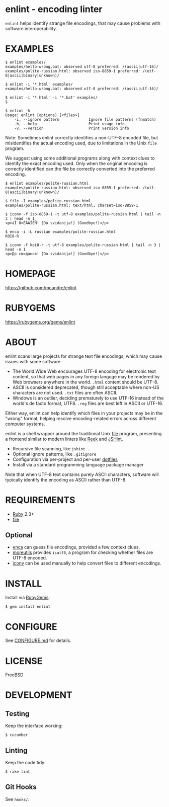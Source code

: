 # enlint - encoding linter

`enlint` helps identify strange file encodings, that may cause problems with software interoperability.

# EXAMPLES

```
$ enlint examples/
examples/hello-wrong.bat: observed utf-8 preferred: /(ascii|utf-16)/
examples/polite-russian.html: observed iso-8859-1 preferred: /(utf-8|ascii|binary|unknown)/

$ enlint -i '*.html' examples/
examples/hello-wrong.bat: observed utf-8 preferred: /(ascii|utf-16)/

$ enlint -i '*.html' -i '*.bat' examples/
$

$ enlint -h
Usage: enlint [options] [<files>]
    -i, --ignore pattern             Ignore file patterns (fnmatch)
    -h, --help                       Print usage info
    -v, --version                    Print version info
```

Note: Sometimes enlint correctly identifies a non-UTF-8 encoded file, but misidentifies the actual encoding used, due to limitations in the Unix `file` program.

We suggest using some additional programs along with context clues to identify the exact encoding used. Only when the original encoding is correctly identified can the file be correctly converted into the preferred encoding.

```
$ enlint examples/polite-russian.html
examples/polite-russian.html: observed iso-8859-1 preferred: /(utf-8|ascii|binary|unknown)/

$ file -I examples/polite-russian.html
examples/polite-russian.html: text/html; charset=iso-8859-1

$ iconv -f iso-8859-1 -t utf-8 examples/polite-russian.html | tail -n 3 | head -n 1
<p>äÏ Ó×ÉÄÁÎÉÑ! [Do svidanija!] (Goodbye!)</p>

$ enca -i -L russian examples/polite-russian.html
KOI8-R

$ iconv -f koi8-r -t utf-8 examples/polite-russian.html | tail -n 3 | head -n 1
<p>До свидания! [Do svidanija!] (Goodbye!)</p>
```

# HOMEPAGE

https://github.com/mcandre/enlint

# RUBYGEMS

https://rubygems.org/gems/enlint

# ABOUT

enlint scans large projects for strange text file encodings, which may cause issues with some software.

* The World Wide Web encourages UTF-8 encoding for electronic text content, so that web pages in any foreign languge may be rendered by Web browsers anywhere in the world. `.html` content should be UTF-8.
* ASCII is considered deprecated, though still acceptable where non-US characters are not used. `.txt` files are often ASCII.
* Windows is an outlier, deciding prematurely to use UTF-16 instead of the world's de facto format, UTF8. `.reg` files are best left in ASCII or UTF-16.

Either way, enlint can help identify which files in your projects may be in the "wrong" format, helping resolve encoding-related errors across different computer systems.

enlint is a shell wrapper around the traditional Unix [file](http://darwinsys.com/file/) program, presenting a frontend similar to modern linters like [Reek](https://github.com/troessner/reek/wiki) and [JSHint](http://jshint.com/).

* Recursive file scanning, like `jshint .`
* Optional ignore patterns, like `.gitignore`
* Configuration via per-project and per-user [dotfiles](https://github.com/mcandre/enlint/blob/master/CONFIGURE.md#dotfiles)
* Install via a standard programming language package manager

Note that when UTF-8 text contains purely ASCII characters, software will typically identify the encoding as ASCII rather than UTF-8.

# REQUIREMENTS

* [Ruby](https://www.ruby-lang.org/) 2.3+
* [file](http://darwinsys.com/file/)

## Optional

* [enca](https://github.com/nijel/enca) can guess file encodings, provided a few context clues.
* [moreutils](http://joeyh.name/code/moreutils/) provides `isutf8`, a program for checking whether files are UTF-8 encoded.
* [iconv](http://www.gnu.org/savannah-checkouts/gnu/libiconv/documentation/libiconv-1.13/iconv.1.html) can be used manually to help convert files to different encodings.

# INSTALL

Install via [RubyGems](http://rubygems.org/):

```
$ gem install enlint
```

# CONFIGURE

See [CONFIGURE.md](https://github.com/mcandre/enlint/blob/master/CONFIGURE.md) for details.

# LICENSE

FreeBSD

# DEVELOPMENT

## Testing

Keep the interface working:

```
$ cucumber
```

## Linting

Keep the code tidy:

```
$ rake lint
```

## Git Hooks

See `hooks/`.
